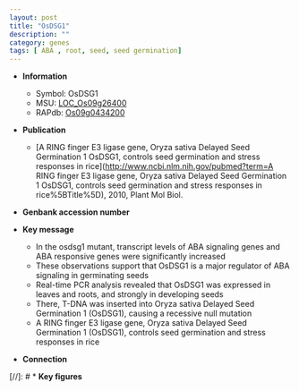 ```yaml
---
layout: post
title: "OsDSG1"
description: ""
category: genes
tags: [ ABA , root, seed, seed germination]
---
```


* **Information**  
    + Symbol: OsDSG1  
    + MSU: [LOC_Os09g26400](http://rice.uga.edu/cgi-bin/ORF_infopage.cgi?orf=LOC_Os09g26400)  
    + RAPdb: [Os09g0434200](http://rapdb.dna.affrc.go.jp/viewer/gbrowse_details/irgsp1?name=Os09g0434200)  

* **Publication**  
    + [A RING finger E3 ligase gene, Oryza sativa Delayed Seed Germination 1 OsDSG1, controls seed germination and stress responses in rice](http://www.ncbi.nlm.nih.gov/pubmed?term=A RING finger E3 ligase gene, Oryza sativa Delayed Seed Germination 1 OsDSG1, controls seed germination and stress responses in rice%5BTitle%5D), 2010, Plant Mol Biol.

* **Genbank accession number**  

* **Key message**  
    + In the osdsg1 mutant, transcript levels of ABA signaling genes and ABA responsive genes were significantly increased
    + These observations support that OsDSG1 is a major regulator of ABA signaling in germinating seeds
    + Real-time PCR analysis revealed that OsDSG1 was expressed in leaves and roots, and strongly in developing seeds
    + There, T-DNA was inserted into Oryza sativa Delayed Seed Germination 1 (OsDSG1), causing a recessive null mutation
    + A RING finger E3 ligase gene, Oryza sativa Delayed Seed Germination 1 (OsDSG1), controls seed germination and stress responses in rice

* **Connection**  

[//]: # * **Key figures**  


